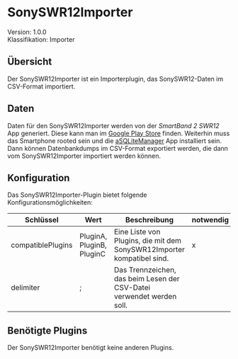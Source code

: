 # SonySWR12Importer
Version: 1.0.0  
Klassifikation: Importer

Übersicht
-----
Der SonySWR12Importer ist ein Importerplugin, das SonySWR12-Daten im CSV-Format importiert. 

Daten
-----
Daten für den SonySWR12Importer werden von der *SmartBand 2 SWR12* App generiert. Diese kann man im [Google Play Store](https://play.google.com/store/apps/details?id=com.sonymobile.hostapp.everest&hl=de) finden. 
Weiterhin muss das Smartphone rooted sein und die [aSQLiteManager](https://play.google.com/store/apps/details?id=dk.andsen.asqlitemanager&hl=en) App installiert sein. Dann können Datenbankdumps im CSV-Format exportiert werden, die dann vom SonySWR12Importer importiert werden können.

Konfiguration
-----
Das SonySWR12Importer-Plugin bietet folgende Konfigurationsmöglichkeiten:

| Schlüssel  | Wert | Beschreibung | notwendig |
| ------------- | ------------- |  ------------- | ------------- |
| compatiblePlugins | PluginA, PluginB, PluginC | Eine Liste von Plugins, die mit dem SonySWR12Importer kompatibel sind. | x
| delimiter | ; | Das Trennzeichen, das beim Lesen der CSV-Datei verwendet werden soll. | 

Benötigte Plugins
-----
Der SonySWR12Importer benötigt keine anderen Plugins.